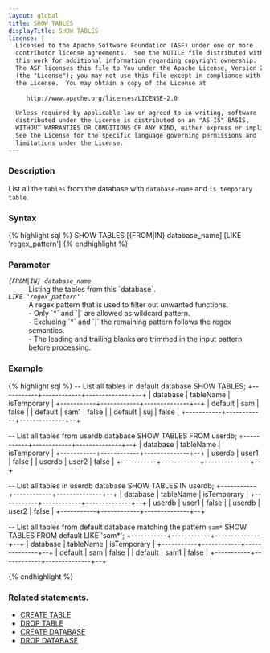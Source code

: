 ```yaml
---
layout: global
title: SHOW TABLES
displayTitle: SHOW TABLES
license: |
  Licensed to the Apache Software Foundation (ASF) under one or more
  contributor license agreements.  See the NOTICE file distributed with
  this work for additional information regarding copyright ownership.
  The ASF licenses this file to You under the Apache License, Version 2.0
  (the "License"); you may not use this file except in compliance with
  the License.  You may obtain a copy of the License at
 
     http://www.apache.org/licenses/LICENSE-2.0
 
  Unless required by applicable law or agreed to in writing, software
  distributed under the License is distributed on an "AS IS" BASIS,
  WITHOUT WARRANTIES OR CONDITIONS OF ANY KIND, either express or implied.
  See the License for the specific language governing permissions and
  limitations under the License.
---
```

### Description

List all the `tables` from the database with `database-name` and `is temporary table`.

### Syntax
{% highlight sql %}
SHOW TABLES [{FROM|IN} database_name] [LIKE 'regex_pattern']
{% endhighlight %}

### Parameter
<dl>
  <dt><code><em>{FROM|IN} database_name</em></code></dt>
  <dd>
     Listing the tables from this `database`.
  </dd>
  <dt><code><em>LIKE 'regex_pattern'</em></code></dt>
  <dd>
     A regex pattern that is used to filter out unwanted functions.
       <br> - Only `*` and `|` are allowed as wildcard pattern.
       <br> - Excluding `*` and `|` the remaining pattern follows the regex semantics.
       <br> - The leading and trailing blanks are trimmed in the input pattern before processing.  
  </dd>
</dl>

### Example
{% highlight sql %}
-- List all tables in default database
SHOW TABLES;
+-----------+------------+--------------+--+
| database  | tableName  | isTemporary  |
+-----------+------------+--------------+--+
| default   | sam        | false        |
| default   | sam1       | false        |
| default   | suj        | false        |
+-----------+------------+--------------+--+

-- List all tables from userdb database 
SHOW TABLES FROM userdb;
+-----------+------------+--------------+--+
| database  | tableName  | isTemporary  |
+-----------+------------+--------------+--+
| userdb    | user1      | false        |
| userdb    | user2      | false        |
+-----------+------------+--------------+--+

-- List all tables in userdb database
SHOW TABLES IN userdb;
+-----------+------------+--------------+--+
| database  | tableName  | isTemporary  |
+-----------+------------+--------------+--+
| userdb    | user1      | false        |
| userdb    | user2      | false        |
+-----------+------------+--------------+--+

-- List all tables from default database matching the pattern `sam*`
SHOW TABLES FROM default LIKE 'sam*';
+-----------+------------+--------------+--+
| database  | tableName  | isTemporary  |
+-----------+------------+--------------+--+
| default   | sam        | false        |
| default   | sam1       | false        |
+-----------+------------+--------------+--+

{% endhighlight %}

### Related statements.
- [CREATE TABLE ](sql-ref-syntax-ddl-create-table.html)
- [DROP TABLE ](ssql-ref-syntax-ddl-drop-table.html)
- [CREATE DATABASE](sql-ref-syntax-ddl-create-database.html)
- [DROP DATABASE](sql-ref-syntax-ddl-drop-database.html)